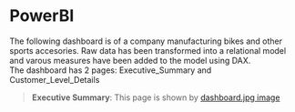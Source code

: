 # PowerBI  
The following dashboard is of a company manufacturing bikes and other sports accesories. Raw data has been transformed into a relational model and varous measures have been added to the model using DAX.  
The dashboard has 2 pages: Executive_Summary and Customer_Level_Details  
>**Executive Summary**: This page is shown by [dashboard.jpg image](https://github.com/akbarali2/PowerBI/blob/main/dashboard.jpg)
